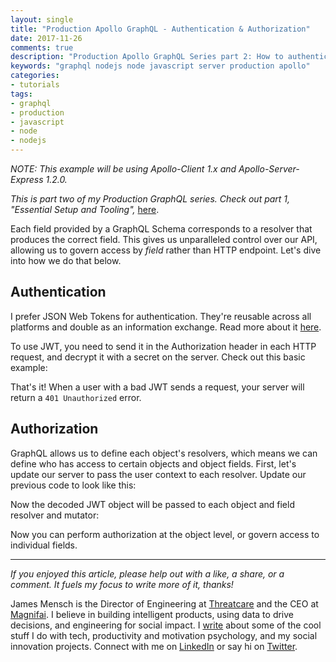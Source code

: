 ```yaml
---
layout: single
title: "Production Apollo GraphQL - Authentication & Authorization"
date: 2017-11-26
comments: true
description: "Production Apollo GraphQL Series part 2: How to authenticate and authorize users"
keywords: "graphql nodejs node javascript server production apollo"
categories:
- tutorials
tags:
- graphql
- production
- javascript
- node
- nodejs
---
```


*NOTE: This example will be using Apollo-Client 1.x and Apollo-Server-Express 1.2.0.*

*This is part two of my Production GraphQL series. Check out part 1, "Essential Setup and Tooling",* <a href='https://blog.cloudboost.io/production-apollo-graphql-essential-setup-and-tooling-4447ac01f94e'>here</a>.




Each field provided by a GraphQL Schema corresponds to a resolver that produces the correct field. This gives us unparalleled control over our API, allowing us to govern access by _field_ rather than HTTP endpoint. Let's dive into how we do that below.



## Authentication
I prefer JSON Web Tokens for authentication. They're reusable across all platforms and double as an information exchange. Read more about it <a href='https://jwt.io/introduction/'>here</a>.

To use JWT, you need to send it in the Authorization header in each HTTP request, and decrypt it with a secret on the server. Check out this basic example:

<script src="https://gist.github.com/JMensch/c102e651f39f3c4a673322371d2aa4c1.js"></script>

That's it! When a user with a bad JWT sends a request, your server will return a `401 Unauthorized` error.



## Authorization
GraphQL allows us to define each object's resolvers, which means we can define who has access to certain objects and object fields. First, let's update our server to pass the user context to each resolver. Update our previous code to look like this:

<script src="https://gist.github.com/JMensch/e26a43121180ab91b615364541147227.js"></script>

Now the decoded JWT object will be passed to each object and field resolver and mutator:

<script src="https://gist.github.com/JMensch/47b5d0116dee685366bf64ec969a46fe.js"></script>

Now you can perform authorization at the object level, or govern access to individual fields.



---



*If you enjoyed this article, please help out with a like, a share, or a comment. It fuels my focus to write more of it, thanks!*



James Mensch is the Director of Engineering at <a href='https://threatcare.com'>Threatcare</a> and the CEO at <a href='http://magnifai.io'>Magnifai</a>. I believe in building intelligent products, using data to drive decisions, and engineering for social impact. I <a href='https://medium.com/@james_mensch'>write</a> about some of the cool stuff I do with tech, productivity and motivation psychology, and my social innovation projects. Connect with me on <a href='https://www.linkedin.com/in/james-mensch/'>LinkedIn</a> or say hi on <a href='https://twitter.com/thebestmensch'>Twitter</a>.

